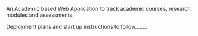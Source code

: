 An Academic based Web Application to track academic courses, research, modules and assessments.

Deployment plans and start up instructions to follow........ 